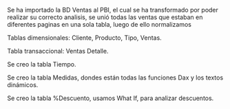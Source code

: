 Se ha importado la BD Ventas al PBI, el cual se ha transformado por poder realizar su correcto analisis, se unió todas las ventas que estaban en diferentes paginas en una sola tabla, luego de ello normalizamos

Tablas dimensionales: Cliente, Producto, Tipo, Ventas.

Tabla transaccional: Ventas Detalle.

Se creo la tabla Tiempo.

Se creo la tabla Medidas, dondes están todas las funciones Dax y los textos dinámicos.

Se creo la tabla %Descuento, usamos What If, para analizar descuentos.
